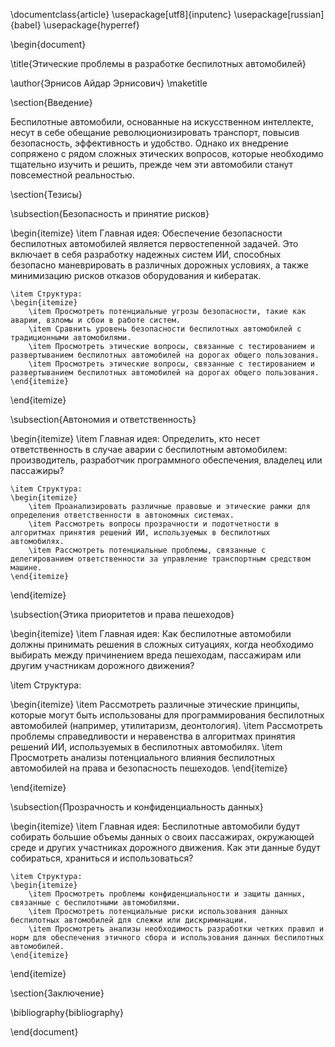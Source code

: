 \documentclass{article}
\usepackage[utf8]{inputenc}
\usepackage[russian]{babel}
\usepackage{hyperref}

\begin{document}

\title{Этические проблемы в разработке беспилотных автомобилей}

\author{Эрнисов Айдар Эрнисович}
\maketitle

\section{Введение}

Беспилотные автомобили, основанные на искусственном интеллекте, несут в себе обещание революционизировать транспорт, повысив безопасность, эффективность и удобство. Однако их внедрение сопряжено с рядом сложных этических вопросов, которые необходимо тщательно изучить и решить, прежде чем эти автомобили станут повсеместной реальностью.

\section{Тезисы}

\subsection{Безопасность и принятие рисков}

\begin{itemize}
    \item Главная идея: Обеспечение безопасности беспилотных автомобилей является первостепенной задачей. Это включает в себя разработку надежных систем ИИ, способных безопасно маневрировать в различных дорожных условиях, а также минимизацию рисков отказов оборудования и кибератак.
    
    \item Структура:
    \begin{itemize}
        \item Просмотреть потенциальные угрозы безопасности, такие как аварии, взломы и сбои в работе систем.
        \item Сравнить уровень безопасности беспилотных автомобилей с традиционными автомобилями.
        \item Просмотреть этические вопросы, связанные с тестированием и развертыванием беспилотных автомобилей на дорогах общего пользования.
        \item Просмотреть этические вопросы, связанные с тестированием и развертыванием беспилотных автомобилей на дорогах общего пользования.
    \end{itemize}
\end{itemize}


\subsection{Автономия и ответственность}

\begin{itemize}
    \item Главная идея:  Определить, кто несет ответственность в случае аварии с беспилотным автомобилем: производитель, разработчик программного обеспечения, владелец или пассажиры?
    
    \item Структура:
    \begin{itemize}
        \item Проанализировать различные правовые и этические рамки для определения ответственности в автономных системах.
        \item Рассмотреть вопросы прозрачности и подотчетности в алгоритмах принятия решений ИИ, используемых в беспилотных автомобилях.
        \item Рассмотреть потенциальные проблемы, связанные с делегированием ответственности за управление транспортным средством машине.
    \end{itemize}
\end{itemize}


\subsection{Этика приоритетов и права пешеходов}

\begin{itemize}
   \item Главная идея: Как беспилотные автомобили должны принимать решения в сложных ситуациях, когда необходимо выбирать между причинением вреда пешеходам, пассажирам или другим участникам дорожного движения?

   \item Структура:

   \begin{itemize}
        \item Рассмотреть различные этические принципы, которые могут быть использованы для программирования беспилотных автомобилей (например, утилитаризм, деонтология).
        \item Рассмотреть проблемы справедливости и неравенства в алгоритмах принятия решений ИИ, используемых в беспилотных автомобилях.
        \item Просмотреть анализы потенциального влияния беспилотных автомобилей на права и безопасность пешеходов.
    \end{itemize}

\end{itemize}


\subsection{Прозрачность и конфиденциальность данных}

\begin{itemize}
    \item Главная идея: Беспилотные автомобили будут собирать большие объемы данных о своих пассажирах, окружающей среде и других участниках дорожного движения. Как эти данные будут собираться, храниться и использоваться?
    
    \item Структура:
    \begin{itemize}
        \item Просмотреть проблемы конфиденциальности и защиты данных, связанные с беспилотными автомобилями.
        \item Просмотреть потенциальные риски использования данных беспилотных автомобилей для слежки или дискриминации.
        \item Просмотреть анализы необходимость разработки четких правил и норм для обеспечения этичного сбора и использования данных беспилотных автомобилей.
    \end{itemize}
\end{itemize}


\section{Заключение}



\bibliography{bibliography}

\end{document}
